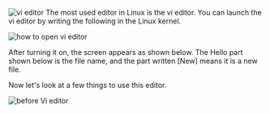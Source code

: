 ![vi editor](https://i.imgur.com/x6LNGwu.png)
The most used editor in Linux is the vi editor. You can launch the vi editor by writing the following in the Linux kernel.

![how to open vi editor](https://i.imgur.com/Grj27AE.png)

After turning it on, the screen appears as shown below. The Hello part shown below is the file name, and the part written [New] means it is a new file.

Now let's look at a few things to use this editor.



![before Vi editor](https://i.imgur.com/L8r1zgm.png)

